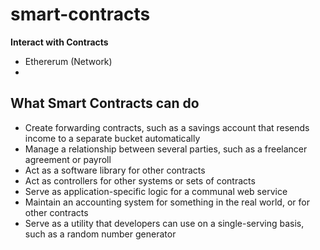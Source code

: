 # smart-contracts

**Interact with Contracts**

- Ethererum (Network)
- 


## What Smart Contracts can do 

- Create forwarding contracts, such as a savings account that resends income to a separate bucket automatically
- Manage a relationship between several parties, such as a freelancer agreement or payroll
- Act as a software library for other contracts
- Act as controllers for other systems or sets of contracts
- Serve as application-specific logic for a communal web service
- Maintain an accounting system for something in the real world, or for other contracts
- Serve as a utility that developers can use on a single-serving basis, such as a random number generator
